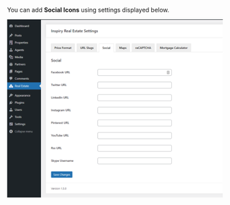 
You can add <strong>Social Icons</strong> using settings displayed below.

![Real Places Theme](images/inspiry-plugin/social.png)

